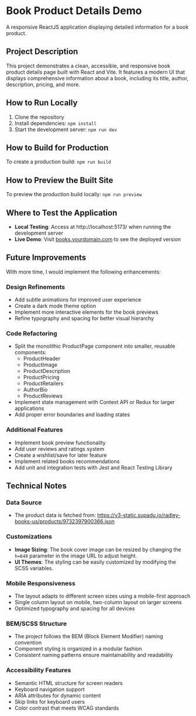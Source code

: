 # Book Product Details Demo

A responsive ReactJS application displaying detailed information for a book product.

## Project Description

This project demonstrates a clean, accessible, and responsive book product details page built with React and Vite. It features a modern UI that displays comprehensive information about a book, including its title, author, description, pricing, and more.

## How to Run Locally

1. Clone the repository
2. Install dependencies: ```npm install```
3. Start the development server: ```npm run dev```

## How to Build for Production

To create a production build: ```npm run build```

## How to Preview the Built Site

To preview the production build locally: ```npm run preview```

## Where to Test the Application

- **Local Testing**: Access at http://localhost:5173/ when running the development server
- **Live Demo**: Visit [books.yourdomain.com](https://books.yourdomain.com) to see the deployed version

## Future Improvements

With more time, I would implement the following enhancements:

### Design Refinements
- Add subtle animations for improved user experience
- Create a dark mode theme option
- Implement more interactive elements for the book previews
- Refine typography and spacing for better visual hierarchy

### Code Refactoring
- Split the monolithic ProductPage component into smaller, reusable components:
  - ProductHeader
  - ProductImage
  - ProductDescription
  - ProductPricing
  - ProductRetailers
  - AuthorBio
  - ProductReviews
- Implement state management with Context API or Redux for larger applications
- Add proper error boundaries and loading states

### Additional Features
- Implement book preview functionality
- Add user reviews and ratings system
- Create a wishlist/save for later feature
- Implement related books recommendations
- Add unit and integration tests with Jest and React Testing Library

## Technical Notes

### Data Source
- The product data is fetched from: https://v3-static.supadu.io/radley-books-us/products/9732397900366.json

### Customizations
- **Image Sizing**: The book cover image can be resized by changing the `h=648` parameter in the image URL to adjust height.
- **UI Themes**: The styling can be easily customized by modifying the SCSS variables.

### Mobile Responsiveness
- The layout adapts to different screen sizes using a mobile-first approach
- Single column layout on mobile, two-column layout on larger screens
- Optimized typography and spacing for all devices

### BEM/SCSS Structure
- The project follows the BEM (Block Element Modifier) naming convention
- Component styling is organized in a modular fashion
- Consistent naming patterns ensure maintainability and readability

### Accessibility Features
- Semantic HTML structure for screen readers
- Keyboard navigation support
- ARIA attributes for dynamic content
- Skip links for keyboard users
- Color contrast that meets WCAG standards
